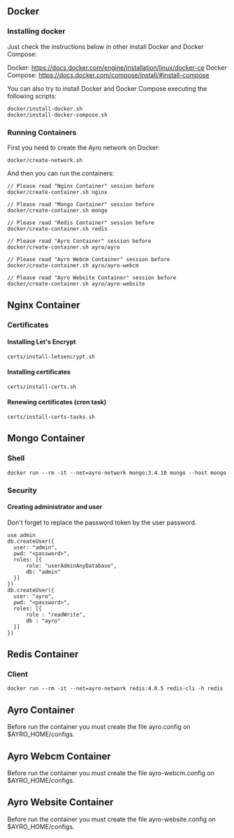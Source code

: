 ## Docker ##

### Installing docker ###

Just check the instructions below in other install Docker and Docker Compose:

Docker: https://docs.docker.com/engine/installation/linux/docker-ce
Docker Compose: https://docs.docker.com/compose/install/#install-compose

You can also try to install Docker and Docker Compose executing the following scripts:
````
docker/install-docker.sh
docker/install-docker-compose.sh
````

### Running Containers ###

First you need to create the Ayro network on Docker:
````
docker/create-network.sh
````
And then you can run the containers:
````
// Please read "Nginx Container" session before
docker/create-container.sh nginx

// Please read "Mongo Container" session before
docker/create-container.sh mongo

// Please read "Redis Container" session before
docker/create-container.sh redis

// Please read "Ayro Container" session before
docker/create-container.sh ayro/ayro

// Please read "Ayro Webcm Container" session before
docker/create-container.sh ayro/ayro-webcm

// Please read "Ayro Website Container" session before
docker/create-container.sh ayro/ayro-website
````

## Nginx Container ##

### Certificates ###

#### Installing Let's Encrypt ####
````
certs/install-letsencrypt.sh
````

#### Installing certificates ####
````
certs/install-certs.sh
````

#### Renewing certificates (cron task) ####
````
certs/install-certs-tasks.sh
````

## Mongo Container ##

### Shell ###

````
docker run --rm -it --net=ayro-network mongo:3.4.10 mongo --host mongo
````

### Security ###

#### Creating administrator and user ####

Don't forget to replace the password token by the user password.
````
use admin
db.createUser({
  user: "admin",
  pwd: "<password>",
  roles: [{
      role: "userAdminAnyDatabase",
      db: "admin"
  }]
})
db.createUser({
  user: "ayro",
  pwd: "<password>",
  roles: [{
      role : "readWrite",
      db : "ayro"
  }]
})
````

## Redis Container ##

### Client ###

````
docker run --rm -it --net=ayro-network redis:4.0.5 redis-cli -h redis
````

## Ayro Container ##

Before run the container you must create the file ayro.config on $AYRO_HOME/configs.

## Ayro Webcm Container ##

Before run the container you must create the file ayro-webcm.config on $AYRO_HOME/configs.

## Ayro Website Container ##

Before run the container you must create the file ayro-website.config on $AYRO_HOME/configs.
